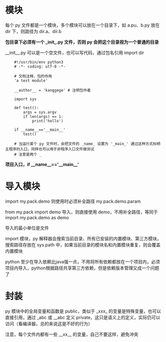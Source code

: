 # 模块
每个 py 文件都是一个模块，多个模块可以放在一个目录下，如 a.pu、b.py 放在 dir 下，则路径为 dir.a、dir.b

**包目录下必须有一个 \_init\_.py 文件，否则 py 会把这个目录视为一个普通的目录**

\_\_init\_\_.py 可以是一个空文件，也可以写代码，通过包名引用 import dir

```
	#!/usr/bin/env python3
	# -*- coding: utf-8 -*-
	
	# 文档注释，包的作用
	'a test module'
	
	__author__ = 'kanggege' # 注明包作者
	
	import sys
	
	def test():
		args = sys.argv
		if len(args) == 1:
			print('hello')
	
	if __name__=='__main__'
		test()
	
	# 当运行某个 py 文件时，会把文件的 _name_ 设置为 '_main_' 通过这种方式标明主程序的入口，同样也可以用于非程序入口文件做测试
	# 注意是两个 _
```

**项目入口，if \_\_name\_\_=='\_\_main\_\_'**

# 导入模块


import my.pack.demo 则使用时必须补全路径 my.pack.demo.param

from my.pack import demo 导入，则直接使用 demo，不用补全路径，等同于 import my.pack.demo as demo

导入的最小单位是文件

import 模块，py 解释器会搜索当前目录、所有已安装的内置模块、第三方模块，搜索路径存放在 sys.path 中，如果当前目录的模块名和内置模块重复，则会覆盖内置模块

python 至少在导入依赖比java强一点，不用将所有依赖都放在一个项目内，必须项目内导入，python根据路径共享第三方依赖，但是依赖版本管理又成一个问题了

# 封装
py 模块中的全局变量和函数是 public，类似于 \_xxx\_ 的变量是特殊变量，也可以直接引用，通过 _abc 或 __abc 定义 private，这只是语义上的定义，实际仍可以访问（看编译器，总的来说这是不好的行为）

注意，每个文件内都有一些 \_\_xx\_\_ 的变量，自己不要这样，避免冲突



